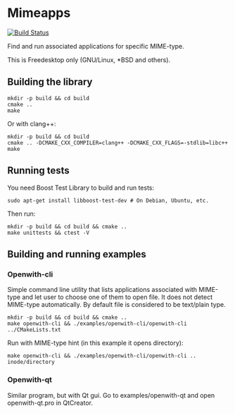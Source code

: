 # Mimeapps

[![Build Status](https://travis-ci.org/FreeSlave/cpp-mimeapps.svg?branch=master)](https://travis-ci.org/FreeSlave/cpp-mimeapps)

Find and run associated applications for specific MIME-type.

This is Freedesktop only (GNU/Linux, *BSD and others).

## Building the library

```
mkdir -p build && cd build
cmake ..
make
```

Or with clang++:

```
mkdir -p build && cd build
cmake .. -DCMAKE_CXX_COMPILER=clang++ -DCMAKE_CXX_FLAGS=-stdlib=libc++
make
```

## Running tests

You need Boost Test Library to build and run tests:

```
sudo apt-get install libboost-test-dev # On Debian, Ubuntu, etc.
```

Then run:

```
mkdir -p build && cd build && cmake ..
make unittests && ctest -V
```

## Building and running examples

### Openwith-cli

Simple command line utility that lists applications associated with MIME-type and let user to choose one of them to open file.
It does not detect MIME-type automatically. By default file is considered to be text/plain type.

```
mkdir -p build && cd build && cmake ..
make openwith-cli && ./examples/openwith-cli/openwith-cli ../CMakeLists.txt 
```

Run with MIME-type hint (in this example it opens directory):

```
make openwith-cli && ./examples/openwith-cli/openwith-cli .. inode/directory
```

### Openwith-qt

Similar program, but with Qt gui. Go to examples/openwith-qt and open openwith-qt.pro in QtCreator.
